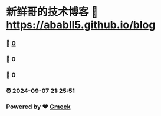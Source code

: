 # 新鲜哥的技术博客 :link: https://ababll5.github.io/blog 
### :page_facing_up: [0](https://ababll5.github.io/blog/tag.html) 
### :speech_balloon: 0 
### :hibiscus: 0 
### :alarm_clock: 2024-09-07 21:25:51 
### Powered by :heart: [Gmeek](https://github.com/Meekdai/Gmeek)
